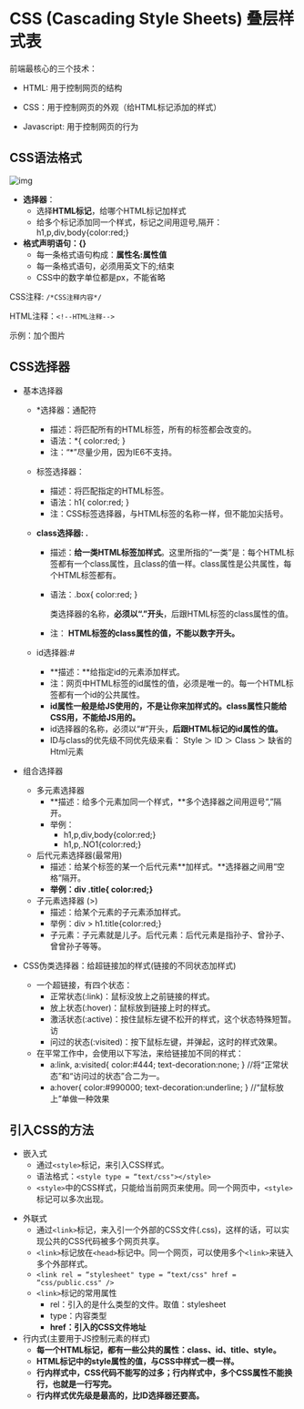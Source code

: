 # CSS (Cascading Style Sheets) 叠层样式表

前端最核心的三个技术：

- HTML: 用于控制网页的结构
- CSS：用于控制网页的外观（给HTML标记添加的样式）

- Javascript: 用于控制网页的行为

## CSS语法格式

![img](https://i.loli.net/2021/08/02/b5Uu9zgCM7o8isx.png)



* **选择器**：
  * 选择**HTML标记**，给哪个HTML标记加样式
  * 给多个标记添加同一个样式，标记之间用逗号,隔开：h1,p,div,body{color:red;} 
* **格式声明语句：{}**
  * 每一条格式语句构成：**属性名:属性值**
  * 每一条格式语句，必须用英文下的;结束
  * CSS中的数字单位都是px，不能省略

CSS注释: `/*CSS注释内容*/`

HTML注释：`<!--HTML注释-->`

示例：加个图片

## CSS选择器

* 基本选择器
  * *选择器：通配符

    * 描述：将匹配所有的HTML标签，所有的标签都会改变的。
    * 语法：*{ color:red; }
    * 注：“*”尽量少用，因为IE6不支持。

  * 标签选择器：

    * 描述：将匹配指定的HTML标签。
    * 语法：h1{ color:red; }
    * 注：CSS标签选择器，与HTML标签的名称一样，但不能加尖括号。

  * **class选择器: .**

    * 描述：**给一类HTML标签加样式**。这里所指的“一类”是：每个HTML标签都有一个class属性，且class的值一样。class属性是公共属性，每个HTML标签都有。

    * 语法：.box{ color:red; }

      类选择器的名称，**必须以“.”开头**，后跟HTML标签的class属性的值。

    * 注： **HTML标签的class属性的值，不能以数字开头。**

  * id选择器:#

    * **描述：**给指定id的元素添加样式。
    * 注：网页中HTML标签的id属性的值，必须是唯一的。每一个HTML标签都有一个id的公共属性。
    * **id属性一般是给JS使用的，不是让你来加样式的。class属性只能给CSS用，不能给JS用的。**
    * id选择器的名称，必须以“#”开头，**后跟HTML标记的id属性的值。**
    * ID与class的优先级不同优先级来看： Style ＞ ID ＞ Class ＞ 缺省的Html元素
  
* 组合选择器

  * 多元素选择器
    * **描述：给多个元素加同一个样式，**多个选择器之间用逗号“,”隔开。
    * 举例：
      * h1,p,div,body{color:red;} 
      * h1,p,.NO1{color:red;} 
  * 后代元素选择器(最常用)
    * 描述：给某个标签的某一个后代元素**加样式。**选择器之间用“空格”隔开。
    * **举例：div .title{ color:red;}**
  * 子元素选择器 (>)
    * 描述：给某个元素的子元素添加样式。
    * 举例：div > h1.title{color:red;}
    * 子元素：子元素就是儿子。后代元素：后代元素是指孙子、曾孙子、曾曾孙子等等。
    
  
* CSS伪类选择器：给超链接加的样式(链接的不同状态加样式)

  * 一个超链接，有四个状态：
    * 正常状态(:link)：鼠标没放上之前链接的样式。
    * 放上状态(:hover)：鼠标放到链接上时的样式。
    * 激活状态(:active)：按住鼠标左键不松开的样式，这个状态特殊短暂。访
    * 问过的状态(:visited)：按下鼠标左键，并弹起，这时的样式效果。
  * 在平常工作中，会使用以下写法，来给链接加不同的样式：
    * a:link, a:visited{ color:#444; text-decoration:none; } //将“正常状态”和“访问过的状态”合二为一。
    * a:hover{ color:#990000; text-decoration:underline; } //“鼠标放上”单做一种效果

## 引入CSS的方法

* 嵌入式
  * 通过`<style>`标记，来引入CSS样式。
  * 语法格式：`<style type = “text/css"></style>`
  * `<style>`中的CSS样式，只能给当前网页来使用。同一个网页中，`<style>`标记可以多次出现。

- 外联式
  - 通过`<link>`标记，来入引一个外部的CSS文件(.css)，这样的话，可以实现公共的CSS代码被多个网页共享。
  - `<link>`标记放在`<head>`标记中。同一个网页，可以使用多个`<link>`来链入多个外部样式。
  - `<link rel = “stylesheet" type = “text/css" href = “css/public.css" />`
  - `<link>`标记的常用属性
    - rel：引入的是什么类型的文件。取值：stylesheet
    - type：内容类型
    - **href：引入的CSS文件地址**
- 行内式(主要用于JS控制元素的样式)
  - **每一个HTML标记，都有一些公共的属性：class、id、title、style。**
  - **HTML标记中的style属性的值，与CSS中样式一模一样。**
  - **行内样式中，CSS代码不能写的过多；行内样式中，多个CSS属性不能换行，也就是一行写完。**
  - **行内样式优先级是最高的，比ID选择器还要高。**
